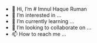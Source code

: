 - 👋 Hi, I’m # Imnul Haque Ruman
- 👀 I’m interested in ...
- 🌱 I’m currently learning ...
- 💞️ I’m looking to collaborate on ...
- 📫 How to reach me ...

<!---
imnulhaqueruman/imnulhaqueruman is a ✨ special ✨ repository because its `README.md` (this file) appears on your GitHub profile.
You can click the Preview link to take a look at your changes.
--->
